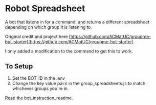 # Robot Spreadsheet

A bot that listens in for a command, and returns a different spreadsheet depending on which group it is listening to.

Original credit and project here [https://github.com/ACMatUC/groupme-bot-starter](https://github.com/ACMatUC/groupme-bot-starter)

I only added a modification to the command to get this to work.


## To Setup

1. Set the BOT_ID in the .env
2. Change the key value pairs in the group_spreadsheets.js to match whichever groups you're in.

Read the bot_instruction_readme.


